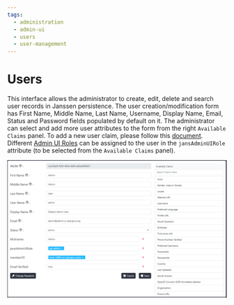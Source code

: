 ```yaml
---
tags:
  - administration
  - admin-ui
  - users
  - user-management
---
```


# Users

This interface allows the administrator to create, edit, delete and search user records in Janssen persistence. The user creation/modification form has First Name, Middle Name, Last Name, Username, Display Name, Email, Status and Password fields populated by default on it. The administrator can select and add more user attributes to the form from the right `Available Claims` panel. To add a new user claim, please follow this [document](https://docs.jans.io/vreplace-janssen-version/admin/auth-server/openid-features/user-claims/custom-claims/). Different [Admin UI Roles](./admin-menu.md) can be assigned to the user in the `jansAdminUIRole` attribute (to be selected from the `Available Claims` panel).

![image](../../assets/admin-ui/user-mgmt.png)
